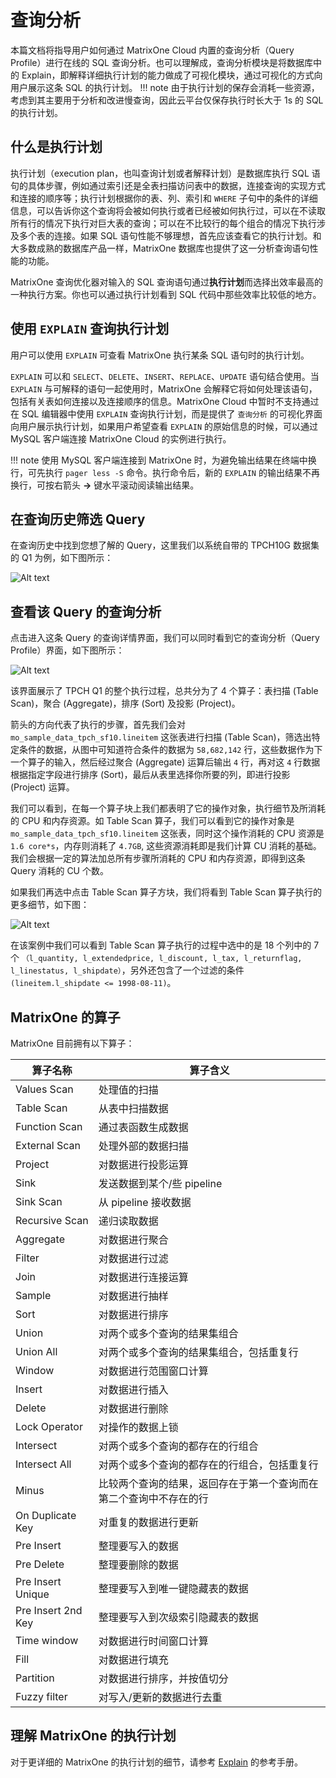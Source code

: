 # 查询分析

本篇文档将指导用户如何通过 MatrixOne Cloud 内置的查询分析（Query Profile）进行在线的 SQL 查询分析。也可以理解成，查询分析模块是将数据库中的 Explain，即解释详细执行计划的能力做成了可视化模块，通过可视化的方式向用户展示这条 SQL 的执行计划。
!!! note
    由于执行计划的保存会消耗一些资源，考虑到其主要用于分析和改进慢查询，因此云平台仅保存执行时长大于 1s 的 SQL 的执行计划。

## 什么是执行计划

执行计划（execution plan，也叫查询计划或者解释计划）是数据库执行 SQL 语句的具体步骤，例如通过索引还是全表扫描访问表中的数据，连接查询的实现方式和连接的顺序等；执行计划根据你的表、列、索引和 `WHERE` 子句中的条件的详细信息，可以告诉你这个查询将会被如何执行或者已经被如何执行过，可以在不读取所有行的情况下执行对巨大表的查询；可以在不比较行的每个组合的情况下执行涉及多个表的连接。如果 SQL 语句性能不够理想，首先应该查看它的执行计划。和大多数成熟的数据库产品一样，MatrixOne 数据库也提供了这一分析查询语句性能的功能。

MatrixOne 查询优化器对输入的 SQL 查询语句通过**执行计划**而选择出效率最高的一种执行方案。你也可以通过执行计划看到 SQL 代码中那些效率比较低的地方。

## 使用 `EXPLAIN` 查询执行计划

用户可以使用 `EXPLAIN` 可查看 MatrixOne 执行某条 SQL 语句时的执行计划。

`EXPLAIN` 可以和 `SELECT`、`DELETE`、`INSERT`、`REPLACE`、`UPDATE` 语句结合使用。当 `EXPLAIN` 与可解释的语句一起使用时，MatrixOne 会解释它将如何处理该语句，包括有关表如何连接以及连接顺序的信息。MatrixOne Cloud 中暂时不支持通过在 SQL 编辑器中使用 `EXPLAIN` 查询执行计划，而是提供了 `查询分析` 的可视化界面向用户展示执行计划，如果用户希望查看 `EXPLAIN` 的原始信息的时候，可以通过 MySQL 客户端连接 MatrixOne Cloud 的实例进行执行。

!!! note
    使用 MySQL 客户端连接到 MatrixOne 时，为避免输出结果在终端中换行，可先执行 `pager less -S` 命令。执行命令后，新的 `EXPLAIN` 的输出结果不再换行，可按右箭头 **→** 键水平滚动阅读输出结果。

## 在查询历史筛选 Query

在查询历史中找到您想了解的 Query，这里我们以系统自带的 TPCH10G 数据集的 Q1 为例，如下图所示：

![Alt text](https://community-shared-data-1308875761.cos.ap-beijing.myqcloud.com/artwork/mocdocs/sqleditor/history-1.png)

## 查看该 Query 的查询分析

点击进入这条 Query 的查询详情界面，我们可以同时看到它的查询分析（Query Profile）界面，如下图所示：

![Alt text](https://community-shared-data-1308875761.cos.ap-beijing.myqcloud.com/artwork/mocdocs/sqleditor/history-2.png)

该界面展示了 TPCH Q1 的整个执行过程，总共分为了 4 个算子：表扫描 (Table Scan)，聚合 (Aggregate)，排序 (Sort) 及投影 (Project)。

箭头的方向代表了执行的步骤，首先我们会对 `mo_sample_data_tpch_sf10.lineitem` 这张表进行扫描 (Table Scan)，筛选出特定条件的数据，从图中可知道符合条件的数据为 `58,682,142` 行，这些数据作为下一个算子的输入，然后经过聚合 (Aggregate) 运算后输出 `4` 行，再对这 `4` 行数据根据指定字段进行排序 (Sort)，最后从表里选择你所要的列，即进行投影 (Project) 运算。

我们可以看到，在每一个算子块上我们都表明了它的操作对象，执行细节及所消耗的 CPU 和内存资源。如 Table Scan 算子，我们可以看到它的操作对象是 `mo_sample_data_tpch_sf10.lineitem` 这张表，同时这个操作消耗的 CPU 资源是 `1.6 core*s`，内存则消耗了 `4.7GB`, 这些资源消耗即是我们计算 CU 消耗的基础。我们会根据一定的算法加总所有步骤所消耗的 CPU 和内存资源，即得到这条 Query 消耗的 CU 个数。

如果我们再选中点击 Table Scan 算子方块，我们将看到 Table Scan 算子执行的更多细节，如下图：

![Alt text](https://community-shared-data-1308875761.cos.ap-beijing.myqcloud.com/artwork/mocdocs/sqleditor/history-3.png)

在该案例中我们可以看到 Table Scan 算子执行的过程中选中的是 18 个列中的 7 个 `（l_quantity, l_extendedprice, l_discount, l_tax, l_returnflag, l_linestatus, l_shipdate）`，另外还包含了一个过滤的条件 `(lineitem.l_shipdate <= 1998-08-11)`。

## MatrixOne 的算子

MatrixOne 目前拥有以下算子：

| 算子名称                     | 算子含义                                                          |
| ----------------------------| --------------------------------------------------------------- |
| Values Scan	              | 处理值的扫描|
| Table Scan	              | 从表中扫描数据|
| Function Scan	              | 通过表函数生成数据|
| External Scan	              | 处理外部的数据扫描|
| Project	                  | 对数据进行投影运算|
| Sink	                      | 发送数据到某个/些 pipeline|
| Sink Scan                   | 从 pipeline 接收数据|
| Recursive Scan	          | 递归读取数据|
| Aggregate	                  | 对数据进行聚合|
| Filter	                  | 对数据进行过滤|
| Join	                      | 对数据进行连接运算|
| Sample                      |	对数据进行抽样|
| Sort	                      | 对数据进行排序|
| Union	                      | 对两个或多个查询的结果集组合|
| Union All	                  | 对两个或多个查询的结果集组合，包括重复行|
| Window	                  | 对数据进行范围窗口计算|
| Insert	                  | 对数据进行插入|
| Delete	                  | 对数据进行删除|
| Lock Operator	              | 对操作的数据上锁|
| Intersect                   | 对两个或多个查询的都存在的行组合|
| Intersect All	              | 对两个或多个查询的都存在的行组合，包括重复行|
| Minus	                      | 比较两个查询的结果，返回存在于第一个查询而在第二个查询中不存在的行|
| On Duplicate Key	          | 对重复的数据进行更新|
| Pre Insert	              | 整理要写入的数据|
| Pre Delete	              | 整理要删除的数据|
| Pre Insert Unique	          | 整理要写入到唯一键隐藏表的数据|
| Pre Insert 2nd Key	      | 整理要写入到次级索引隐藏表的数据|
| Time window	              | 对数据进行时间窗口计算|
| Fill	                      | 对数据进行填充|
| Partition	                  | 对数据进行排序，并按值切分|
| Fuzzy filter	              | 对写入/更新的数据进行去重|

## 理解 MatrixOne 的执行计划

对于更详细的 MatrixOne 的执行计划的细节，请参考 [Explain](../../Reference/SQL-Reference/Other/Explain/explain.md) 的参考手册。
